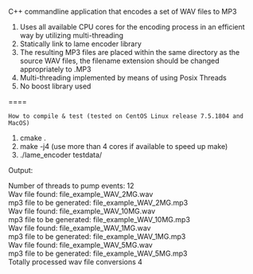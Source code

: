 C++ commandline application that encodes a set of WAV files to MP3
1. Uses all available CPU cores for the encoding process in an efficient way by utilizing multi-threading
2. Statically link to lame encoder library
3. The resulting MP3 files are placed within the same directory as the source WAV files, the filename extension should be changed appropriately to .MP3
4. Multi-threading implemented by means of using Posix Threads
5. No boost library used

====

    How to compile & test (tested on CentOS Linux release 7.5.1804 and MacOS)

1) cmake .
2) make -j4 (use more than 4 cores if available to speed up make)
3) ./lame_encoder testdata/

Output:

Number of threads to pump events: 12  
Wav file found: file_example_WAV_2MG.wav  
mp3 file to be generated: file_example_WAV_2MG.mp3  
Wav file found: file_example_WAV_10MG.wav  
mp3 file to be generated: file_example_WAV_10MG.mp3  
Wav file found: file_example_WAV_1MG.wav  
mp3 file to be generated: file_example_WAV_1MG.mp3  
Wav file found: file_example_WAV_5MG.wav  
mp3 file to be generated: file_example_WAV_5MG.mp3  
Totally processed wav file conversions 4



